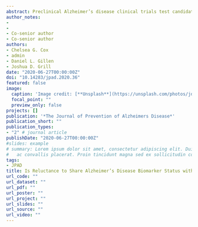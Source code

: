```yaml
---
abstract: Preclinical Alzheimer’s disease clinical trials test candidate treatments in individuals with biomarker evidence but no cognitive impairment. Participants are required to co-enroll with a knowledgeable study partner, to whom biomarker information is disclosed. We investigated whether reluctance to share biomarker results is associated with viewing the study partner requirement as a barrier to preclinical trial enrollment. We developed a nine-item assessment on views toward the study partner requirement and performed in-person interviews based on a hypothetical clinical trial requiring biomarker testing and disclosure. We conducted interviews on campus at the University of California, Irvine. Two hundred cognitively unimpaired older adults recruited from the University of California, Irvine Consent-to-Contact Registry participated in the study. We used logistic regression models, adjusting for potential confounders, to examine potential associations with viewing the study partner requirement as a barrier to preclinical trial enrollment. Eighteen percent of participants reported strong agreement that the study partner requirement was a barrier to enrollment. Ten participants (5%) agreed at any level that they would be reluctant to share their biomarker result with a study partner. The estimated odds of viewing the study partner requirement as a barrier to enrollment were 26 times higher for these participants (OR=26.3, 95% CI 4.0, 172.3), compared to those who strongly disagreed that they would be reluctant to share their biomarker result. Overall, participants more frequently agreed with positive statements than negative statements about the study partner requirement, including 76% indicating they would want their study partner with them when they learned biomarker results. This is one of the first studies to explore how potential preclinical Alzheimer’s disease trial participants feel about sharing their personal biomarker information with a study partner. Most participants viewed the study partner as an asset to trial enrollment, including having a partner present during biomarker disclosure.
author_notes:
-
-
- Co-senior author
- Co-senior author
authors:
- Chelsea G. Cox
- admin
- Daniel L. Gillen
- Joshua D. Grill
date: "2020-06-27T00:00:00Z"
doi: "10.14283/jpad.2020.36"
featured: false
image:
  caption: 'Image credit: [**Unsplash**](https://unsplash.com/photos/jdD8gXaTZsc)'
  focal_point: ""
  preview_only: false
projects: []
publication: '*The Journal of Prevention of Alzheimers Disease*'
publication_short: ""
publication_types:
- "2" # journal article
publishDate: "2020-06-27T00:00:00Z"
#slides: example
# summary: Lorem ipsum dolor sit amet, consectetur adipiscing elit. Duis posuere tellus
#   ac convallis placerat. Proin tincidunt magna sed ex sollicitudin condimentum.
tags:
- JPAD
title: Is Reluctance to Share Alzheimer’s Disease Biomarker Status with a Study Partner a Barrier to Preclinical Trial Recruitment?
url_code: ""
url_dataset: ""
url_pdf: ""
url_poster: ""
url_project: ""
url_slides: ""
url_source: ""
url_video: ""
---
```

